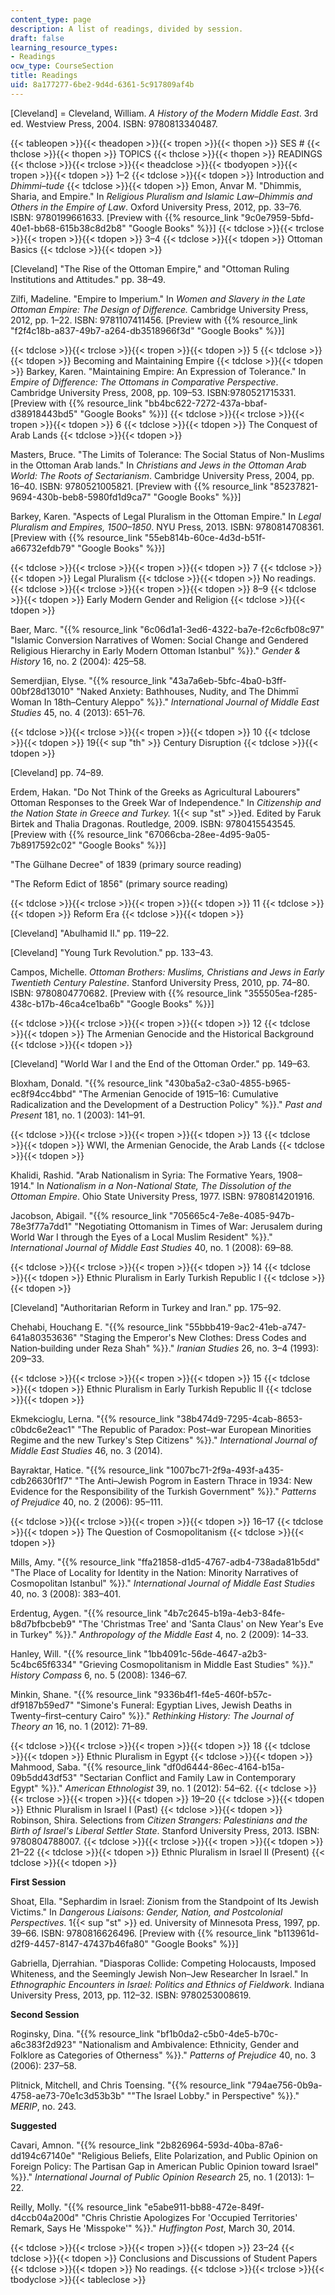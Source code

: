 ```yaml
---
content_type: page
description: A list of readings, divided by session.
draft: false
learning_resource_types:
- Readings
ocw_type: CourseSection
title: Readings
uid: 8a177277-6be2-9d4d-6361-5c917809af4b
---
```

\[Cleveland\] = Cleveland, William. *A History of the Modern Middle East*. 3rd ed. Westview Press, 2004. ISBN: 9780813340487.

{{< tableopen >}}{{< theadopen >}}{{< tropen >}}{{< thopen >}}
SES #
{{< thclose >}}{{< thopen >}}
TOPICS
{{< thclose >}}{{< thopen >}}
READINGS
{{< thclose >}}{{< trclose >}}{{< theadclose >}}{{< tbodyopen >}}{{< tropen >}}{{< tdopen >}}
1–2
{{< tdclose >}}{{< tdopen >}}
Introduction and *Dhimmi–tude*
{{< tdclose >}}{{< tdopen >}}
Emon, Anvar M. "Dhimmis, Sharia, and Empire." In *Religious Pluralism and Islamic Law–Dhimmis and Others in the Empire of Law*. Oxford University Press, 2012, pp. 33–76. ISBN: 9780199661633. \[Preview with {{% resource_link "9c0e7959-5bfd-40e1-bb68-615b38c8d2b8" "Google Books" %}}\]
{{< tdclose >}}{{< trclose >}}{{< tropen >}}{{< tdopen >}}
3–4
{{< tdclose >}}{{< tdopen >}}
Ottoman Basics
{{< tdclose >}}{{< tdopen >}}

\[Cleveland\] "The Rise of the Ottoman Empire," and "Ottoman Ruling Institutions and Attitudes." pp. 38–49.

Zilfi, Madeline. "Empire to Imperium." In *Women and Slavery in the Late Ottoman Empire: The Design of Difference.* Cambridge University Press, 2012, pp. 1–22. ISBN: 9781107411456. \[Preview with {{% resource_link "f2f4c18b-a837-49b7-a264-db3518966f3d" "Google Books" %}}\]

{{< tdclose >}}{{< trclose >}}{{< tropen >}}{{< tdopen >}}
5
{{< tdclose >}}{{< tdopen >}}
Becoming and Maintaining Empire
{{< tdclose >}}{{< tdopen >}}
Barkey, Karen. "Maintaining Empire: An Expression of Tolerance." In *Empire of Difference: The Ottomans in Comparative Perspective*. Cambridge University Press, 2008, pp. 109–53. ISBN:9780521715331. \[Preview with {{% resource_link "bb4bc622-7272-437a-bbaf-d38918443bd5" "Google Books" %}}\]
{{< tdclose >}}{{< trclose >}}{{< tropen >}}{{< tdopen >}}
6
{{< tdclose >}}{{< tdopen >}}
The Conquest of Arab Lands
{{< tdclose >}}{{< tdopen >}}

Masters, Bruce. "The Limits of Tolerance: The Social Status of Non-Muslims in the Ottoman Arab lands." In *Christians and Jews in the Ottoman Arab World: The Roots of Sectarianism*. Cambridge University Press, 2004, pp. 16–40. ISBN: 9780521005821. \[Preview with {{% resource_link "85237821-9694-430b-beb8-5980fd1d9ca7" "Google Books" %}}\]

Barkey, Karen. "Aspects of Legal Pluralism in the Ottoman Empire." In *Legal Pluralism and Empires, 1500–1850*. NYU Press, 2013. ISBN: 9780814708361. \[Preview with {{% resource_link "55eb814b-60ce-4d3d-b51f-a66732efdb79" "Google Books" %}}\]

{{< tdclose >}}{{< trclose >}}{{< tropen >}}{{< tdopen >}}
7
{{< tdclose >}}{{< tdopen >}}
Legal Pluralism
{{< tdclose >}}{{< tdopen >}}
No readings.
{{< tdclose >}}{{< trclose >}}{{< tropen >}}{{< tdopen >}}
8–9
{{< tdclose >}}{{< tdopen >}}
Early Modern Gender and Religion
{{< tdclose >}}{{< tdopen >}}

Baer, Marc. "{{% resource_link "6c06d1a1-3ed6-4322-ba7e-f2c6cfb08c97" "Islamic Conversion Narratives of Women: Social Change and Gendered Religious Hierarchy in Early Modern Ottoman Istanbul" %}}." *Gender & History* 16, no. 2 (2004): 425–58.

Semerdjian, Elyse. "{{% resource_link "43a7a6eb-5bfc-4ba0-b3ff-00bf28d13010" "Naked Anxiety: Bathhouses, Nudity, and The Dhimmī Woman In 18th–Century Aleppo" %}}." *International Journal of Middle East Studies* 45, no. 4 (2013): 651–76.

{{< tdclose >}}{{< trclose >}}{{< tropen >}}{{< tdopen >}}
10
{{< tdclose >}}{{< tdopen >}}
19{{< sup "th" >}} Century Disruption
{{< tdclose >}}{{< tdopen >}}

\[Cleveland\] pp. 74–89.

Erdem, Hakan. "Do Not Think of the Greeks as Agricultural Labourers" Ottoman Responses to the Greek War of Independence." In *Citizenship and the Nation State in Greece and Turkey.* 1{{< sup "st" >}}ed. Edited by Faruk Birtek and Thalia Dragonas. Routledge, 2009. ISBN: 9780415543545. \[Preview with {{% resource_link "67066cba-28ee-4d95-9a05-7b8917592c02" "Google Books" %}}\]

"The Gülhane Decree" of 1839 (primary source reading)

"The Reform Edict of 1856" (primary source reading)

{{< tdclose >}}{{< trclose >}}{{< tropen >}}{{< tdopen >}}
11
{{< tdclose >}}{{< tdopen >}}
Reform Era
{{< tdclose >}}{{< tdopen >}}

\[Cleveland\] "Abulhamid II." pp. 119–22.

\[Cleveland\] "Young Turk Revolution." pp. 133–43.

Campos, Michelle. *Ottoman Brothers: Muslims, Christians and Jews in Early Twentieth Century Palestine*. Stanford University Press, 2010, pp. 74–80. ISBN: 9780804770682. \[Preview with {{% resource_link "355505ea-f285-438c-b17b-46ca4ce1ba6b" "Google Books" %}}\]

{{< tdclose >}}{{< trclose >}}{{< tropen >}}{{< tdopen >}}
12
{{< tdclose >}}{{< tdopen >}}
The Armenian Genocide and the Historical Background
{{< tdclose >}}{{< tdopen >}}

\[Cleveland\] "World War I and the End of the Ottoman Order." pp. 149–63.

Bloxham, Donald. "{{% resource_link "430ba5a2-c3a0-4855-b965-ec8f94cc4bbd" "The Armenian Genocide of 1915–16: Cumulative Radicalization and the Development of a Destruction Policy" %}}." *Past and Present* 181, no. 1 (2003): 141–91.

{{< tdclose >}}{{< trclose >}}{{< tropen >}}{{< tdopen >}}
13
{{< tdclose >}}{{< tdopen >}}
WWI, the Armenian Genocide, the Arab Lands
{{< tdclose >}}{{< tdopen >}}

Khalidi, Rashid. "Arab Nationalism in Syria: The Formative Years, 1908–1914." In *Nationalism in a Non-National State, The Dissolution of the Ottoman Empire*. Ohio State University Press, 1977. ISBN: 9780814201916.

Jacobson, Abigail. "{{% resource_link "705665c4-7e8e-4085-947b-78e3f77a7dd1" "Negotiating Ottomanism in Times of War: Jerusalem during World War I through the Eyes of a Local Muslim Resident" %}}." *International Journal of Middle East Studies* 40, no. 1 (2008): 69–88.

{{< tdclose >}}{{< trclose >}}{{< tropen >}}{{< tdopen >}}
14
{{< tdclose >}}{{< tdopen >}}
Ethnic Pluralism in Early Turkish Republic I
{{< tdclose >}}{{< tdopen >}}

\[Cleveland\] "Authoritarian Reform in Turkey and Iran." pp. 175–92.

Chehabi, Houchang E. "{{% resource_link "55bbb419-9ac2-41eb-a747-641a80353636" "Staging the Emperor's New Clothes: Dress Codes and Nation‐building under Reza Shah" %}}." *Iranian Studies* 26, no. 3–4 (1993): 209–33.

{{< tdclose >}}{{< trclose >}}{{< tropen >}}{{< tdopen >}}
15
{{< tdclose >}}{{< tdopen >}}
Ethnic Pluralism in Early Turkish Republic II
{{< tdclose >}}{{< tdopen >}}

Ekmekcioglu, Lerna. "{{% resource_link "38b474d9-7295-4cab-8653-c0bdc6e2eac1" "The Republic of Paradox: Post–war European Minorities Regime and the new Turkey's Step Citizens" %}}." *International Journal of Middle East Studies* 46, no. 3 (2014).

Bayraktar, Hatice. "{{% resource_link "1007bc71-2f9a-493f-a435-cdb26630f1f7" "The Anti–Jewish Pogrom in Eastern Thrace in 1934: New Evidence for the Responsibility of the Turkish Government" %}}." *Patterns of Prejudice* 40, no. 2 (2006): 95–111.

{{< tdclose >}}{{< trclose >}}{{< tropen >}}{{< tdopen >}}
16–17
{{< tdclose >}}{{< tdopen >}}
The Question of Cosmopolitanism
{{< tdclose >}}{{< tdopen >}}

Mills, Amy. "{{% resource_link "ffa21858-d1d5-4767-adb4-738ada81b5dd" "The Place of Locality for Identity in the Nation: Minority Narratives of Cosmopolitan Istanbul" %}}." *International Journal of Middle East Studies* 40, no. 3 (2008): 383–401.

Erdentug, Aygen. "{{% resource_link "4b7c2645-b19a-4eb3-84fe-b8d7bfbcbeb9" "The 'Christmas Tree' and 'Santa Claus' on New Year's Eve in Turkey" %}}." *Anthropology of the Middle East* 4, no. 2 (2009): 14–33.

Hanley, Will. "{{% resource_link "1bb4091c-56de-4647-a2b3-5c4bc65f6334" "Grieving Cosmopolitanism in Middle East Studies" %}}." *History Compass* 6, no. 5 (2008): 1346–67.

Minkin, Shane. "{{% resource_link "9336b4f1-f4e5-460f-b57c-df9187b59ed7" "Simone's Funeral: Egyptian Lives, Jewish Deaths in Twenty–first–century Cairo" %}}." *Rethinking History: The Journal of Theory an* 16, no. 1 (2012): 71–89.

{{< tdclose >}}{{< trclose >}}{{< tropen >}}{{< tdopen >}}
18
{{< tdclose >}}{{< tdopen >}}
Ethnic Pluralism in Egypt
{{< tdclose >}}{{< tdopen >}}
Mahmood, Saba. "{{% resource_link "df0d6444-86ec-4164-b15a-09b5dd43df53" "Sectarian Conflict and Family Law in Contemporary Egypt" %}}." *American Ethnologist* 39, no. 1 (2012): 54–62.
{{< tdclose >}}{{< trclose >}}{{< tropen >}}{{< tdopen >}}
19–20
{{< tdclose >}}{{< tdopen >}}
Ethnic Pluralism in Israel I (Past)
{{< tdclose >}}{{< tdopen >}}
Robinson, Shira. Selections from *Citizen Strangers: Palestinians and the Birth of Israel's Liberal Settler State*. Stanford University Press, 2013. ISBN: 9780804788007.
{{< tdclose >}}{{< trclose >}}{{< tropen >}}{{< tdopen >}}
21–22
{{< tdclose >}}{{< tdopen >}}
Ethnic Pluralism in Israel II (Present)
{{< tdclose >}}{{< tdopen >}}

**First Session**

Shoat, Ella. "Sephardim in Israel: Zionism from the Standpoint of Its Jewish Victims." In *Dangerous Liaisons: Gender, Nation, and Postcolonial Perspectives*. 1{{< sup "st" >}} ed. University of Minnesota Press, 1997, pp. 39–66. ISBN: 9780816626496. \[Preview with {{% resource_link "b113961d-d2f9-4457-8147-47437b46fa80" "Google Books" %}}\]

Gabriella, Djerrahian. "Diasporas Collide: Competing Holocausts, Imposed Whiteness, and the Seemingly Jewish Non–Jew Researcher In Israel." In *Ethnographic Encounters in Israel: Politics and Ethnics of Fieldwork*. Indiana University Press, 2013, pp. 112–32. ISBN: 9780253008619.

**Second Session**

Roginsky, Dina. "{{% resource_link "bf1b0da2-c5b0-4de5-b70c-a6c383f2d923" "Nationalism and Ambivalence: Ethnicity, Gender and Folklore as Categories of Otherness" %}}." *Patterns of Prejudice* 40, no. 3 (2006): 237–58.

Plitnick, Mitchell, and Chris Toensing. "{{% resource_link "794ae756-0b9a-4758-ae73-70e1c3d53b3b" "\"The Israel Lobby.\" in Perspective" %}}." *MERIP*, no. 243.

**Suggested**

Cavari, Amnon. "{{% resource_link "2b826964-593d-40ba-87a6-dd194c67140e" "Religious Beliefs, Elite Polarization, and Public Opinion on Foreign Policy: The Partisan Gap in American Public Opinion toward Israel" %}}." *International Journal of Public Opinion Research* 25, no. 1 (2013): 1–22.

Reilly, Molly. "{{% resource_link "e5abe911-bb88-472e-849f-d4ccb04a200d" "Chris Christie Apologizes For 'Occupied Territories' Remark, Says He 'Misspoke'" %}}." *Huffington Post*, March 30, 2014. 

{{< tdclose >}}{{< trclose >}}{{< tropen >}}{{< tdopen >}}
23–24
{{< tdclose >}}{{< tdopen >}}
Conclusions and Discussions of Student Papers
{{< tdclose >}}{{< tdopen >}}
No readings.
{{< tdclose >}}{{< trclose >}}{{< tbodyclose >}}{{< tableclose >}}
